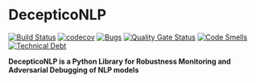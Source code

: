 # DecepticoNLP
[![Build Status](https://travis-ci.com/SforAiDl/decepticonlp.svg?branch=master)](https://travis-ci.com/SforAiDl/decepticonlp)
[![codecov](https://codecov.io/gh/SforAiDl/decepticonlp/branch/master/graph/badge.svg)](https://codecov.io/gh/SforAiDl/decepticonlp)
[![Bugs](https://sonarcloud.io/api/project_badges/measure?project=SforAiDl_decepticonlp&metric=bugs)](https://sonarcloud.io/dashboard?id=SforAiDl_decepticonlp)
[![Quality Gate Status](https://sonarcloud.io/api/project_badges/measure?project=SforAiDl_decepticonlp&metric=alert_status)](https://sonarcloud.io/dashboard?id=SforAiDl_decepticonlp)
[![Code Smells](https://sonarcloud.io/api/project_badges/measure?project=SforAiDl_decepticonlp&metric=code_smells)](https://sonarcloud.io/dashboard?id=SforAiDl_decepticonlp)
[![Technical Debt](https://sonarcloud.io/api/project_badges/measure?project=SforAiDl_decepticonlp&metric=sqale_index)](https://sonarcloud.io/dashboard?id=SforAiDl_decepticonlp)

**DecepticoNLP is a Python Library for Robustness Monitoring and Adversarial Debugging of NLP models**
